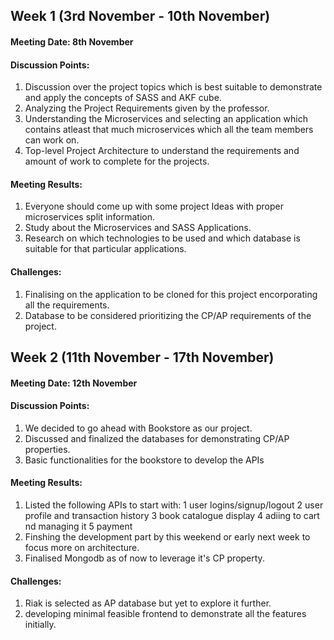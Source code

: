 ## Week 1 (3rd November - 10th November)

#### Meeting Date: 8th November

#### Discussion Points:
1. Discussion over the project topics which is best suitable to demonstrate and apply the concepts of SASS and AKF cube.
2. Analyzing the Project Requirements given by the professor.
3. Understanding the Microservices and selecting an application which contains atleast that much microservices which all the team members can work on.
4. Top-level Project Architecture to understand the requirements and amount of work to complete for the projects.

#### Meeting Results:

1. Everyone should come up with some project Ideas with proper microservices split information.
2. Study about the Microservices and SASS Applications.
3. Research on which technologies to be used and which database is suitable for that particular applications.

#### Challenges:

1. Finalising on the application to be cloned for this project encorporating all the requirements.
2. Database to be considered prioritizing the CP/AP requirements of the project.

## Week 2 (11th November - 17th November)

#### Meeting Date: 12th November

#### Discussion Points:
1. We decided to go ahead with Bookstore as our project.
2. Discussed and finalized the databases for demonstrating CP/AP properties.
3. Basic functionalities for the bookstore to develop the APIs

#### Meeting Results:

1. Listed the following APIs to start with:
	1 user logins/signup/logout
	2 user  profile and transaction history
	3 book catalogue display
	4 adiing to cart nd managing it
	5 payment
2. Finshing the development part by this weekend or early next week to focus more on architecture.
3. Finalised Mongodb as of now to leverage it's CP property.

#### Challenges:

1. Riak is selected as AP database but yet to explore it further.
2. developing minimal feasible frontend to demonstrate all the features initially.


